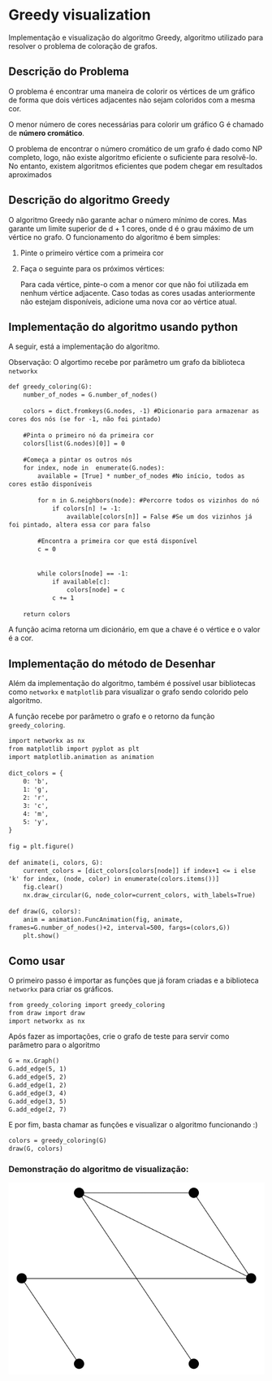 # Greedy visualization

Implementação e visualização do algoritmo Greedy, algoritmo utilizado para resolver o problema de coloração de grafos.

## Descrição do Problema

O problema é encontrar uma maneira de colorir os vértices de um gráfico de forma que dois vértices adjacentes não sejam coloridos com a mesma cor.

O menor número de cores necessárias para colorir um gráfico G é chamado de **número cromático**.

O problema de encontrar o número cromático de um grafo é dado como NP completo, logo, não existe algoritmo eficiente o suficiente para resolvê-lo. No entanto, existem algoritmos eficientes que podem chegar em resultados aproximados

## Descrição do algoritmo Greedy

O algoritmo Greedy não garante achar o número mínimo de cores. Mas garante um limite superior de d + 1 cores, onde d é o grau máximo de um vértice no grafo.
O funcionamento do algoritmo é bem simples:

1. Pinte o primeiro vértice com a primeira cor
2. Faça o seguinte para os próximos vértices:
    
    Para cada vértice, pinte-o com a menor cor que não foi utilizada em nenhum vértice adjacente. Caso todas as cores usadas anteriormente não estejam disponíveis, adicione uma nova cor ao vértice atual.

## Implementação do algoritmo usando python

A seguir, está a implementação do algoritmo.

Observação: O algortimo recebe por parâmetro um grafo da biblioteca `networkx`

```
def greedy_coloring(G):
    number_of_nodes = G.number_of_nodes()
    
    colors = dict.fromkeys(G.nodes, -1) #Dicionario para armazenar as cores dos nós (se for -1, não foi pintado)
    
    #Pinta o primeiro nó da primeira cor
    colors[list(G.nodes)[0]] = 0

    #Começa a pintar os outros nós
    for index, node in  enumerate(G.nodes):
        available = [True] * number_of_nodes #No início, todos as cores estão disponíveis
 
        for n in G.neighbors(node): #Percorre todos os vizinhos do nó 
            if colors[n] != -1:
                available[colors[n]] = False #Se um dos vizinhos já foi pintado, altera essa cor para falso 

        #Encontra a primeira cor que está disponível
        c = 0
        
        
        while colors[node] == -1:
            if available[c]:
                colors[node] = c
            c += 1
        
    return colors

```

A função acima retorna um dicionário, em que a chave é o vértice e o valor é a cor.

## Implementação do método de Desenhar

Além da implementação do algoritmo, também é possível usar bibliotecas como `networkx` e `matplotlib` para visualizar o grafo sendo colorido pelo algoritmo.

A função recebe por parâmetro o grafo e o retorno da função `greedy_coloring`.

```
import networkx as nx
from matplotlib import pyplot as plt
import matplotlib.animation as animation

dict_colors = {
    0: 'b',
    1: 'g',
    2: 'r',
    3: 'c',
    4: 'm',
    5: 'y',    
}

fig = plt.figure()

def animate(i, colors, G):
    current_colors = [dict_colors[colors[node]] if index+1 <= i else 'k' for index, (node, color) in enumerate(colors.items())]
    fig.clear()
    nx.draw_circular(G, node_color=current_colors, with_labels=True)
    
def draw(G, colors):
    anim = animation.FuncAnimation(fig, animate, frames=G.number_of_nodes()+2, interval=500, fargs=(colors,G))
    plt.show()

```

## Como usar

O primeiro passo é importar as funções que já foram criadas e a biblioteca `networkx` para criar os gráficos.

```
from greedy_coloring import greedy_coloring
from draw import draw
import networkx as nx
```

Após fazer as importações, crie o grafo de teste para servir como parâmetro para o algoritmo


```
G = nx.Graph()
G.add_edge(5, 1)
G.add_edge(5, 2)
G.add_edge(1, 2)
G.add_edge(3, 4)
G.add_edge(3, 5)
G.add_edge(2, 7)

```

E por fim, basta chamar as funções e visualizar o algoritmo funcionando :)

```
colors = greedy_coloring(G)
draw(G, colors)
```

### Demonstração do algoritmo de visualização: 

![result](https://github.com/MarlonFL15/Greedy-Visualization/blob/main/result.gif)
